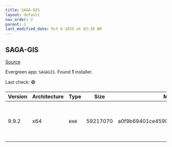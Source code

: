 ```yaml
---
title: SAGA-GIS
layout: default
nav_order: 2
parent: S
last_modified_date: Oct 6 2025 at 03:38 AM
---
```


## SAGA-GIS

[Source](http://www.saga-gis.org/)

Evergreen app: `SAGAGIS`. Found **1** installer.

Last check: 🟢

| Version | Architecture | Type | Size     | Md5                              | FileName                 | URI                                                                                                                                                                                                                                          |
| ------- | ------------ | ---- | -------- | -------------------------------- | ------------------------ | -------------------------------------------------------------------------------------------------------------------------------------------------------------------------------------------------------------------------------------------- |
| 9.9.2   | x64          | exe  | 59217070 | a0f9b69401ce459040a1841b74525cc3 | saga-9.9.2_x64_setup.exe | [https://ixpeering.dl.sourceforge.net/project/saga-gis/SAGA%20-%209/SAGA%20-%209.9.2/saga-9.9.2_x64_setup.exe?viasf=1](https://ixpeering.dl.sourceforge.net/project/saga-gis/SAGA%20-%209/SAGA%20-%209.9.2/saga-9.9.2_x64_setup.exe?viasf=1) |
